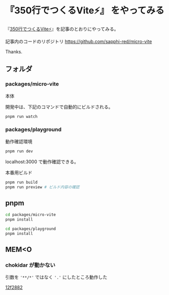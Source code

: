 # 『350行でつくるVite⚡』 をやってみる

『[350行でつくるVite⚡](https://trap.jp/post/1549/)』を記事のとおりにやってみる。

記事内のコードのリポジトリ
https://github.com/sapphi-red/micro-vite

Thanks.

## フォルダ

### packages/micro-vite

本体

開発中は、下記のコマンドで自動的にビルドされる。

```bash
pnpm run watch
```

### packages/playground

動作確認環境

```bash
pnpm run dev
```

localhost:3000 で動作確認できる。

本番用ビルド

```bash
pnpm run build
pnpm run preview # ビルド内容の確認
```

## pnpm

```bash
cd packages/micro-vite
pnpm install
```

```bash
cd packages/playground
pnpm install
```

## MEM<O

### chokidar が動かない

引数を `'**/*'` ではなく `'.'` にしたところ動作した

[12f2882](https://github.com/monsat/micro-vite-practice/commit/12f288252dd5dd2036a6c4be72d49b1d67da3095)
